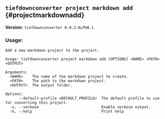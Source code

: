 ## `tiefdownconverter project markdown add` {#projectmarkdownadd}

**Version:** `tiefdownconverter 0.9.2-ALPHA.1`

### Usage:
```
Add a new markdown project to the project.

Usage: tiefdownconverter project markdown add [OPTIONS] <NAME> <PATH> <OUTPUT>

Arguments:
  <NAME>    The name of the markdown project to create.
  <PATH>    The path to the markdown project.
  <OUTPUT>  The output folder.

Options:
      --default-profile <DEFAULT_PROFILE>  The default profile to use for converting this project.
  -v, --verbose                            Enable verbose output.
  -h, --help                               Print help
```

